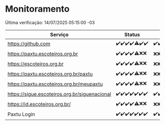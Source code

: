 # Monitoramento

Última verificação: 14/07/2025 05:15:00 -03

|Serviço|Status|Últimas 24h|
|---|---|---|
|https://github.com|<span title="2025-07-07: OK=23">✔️</span><span title="2025-07-08: OK=23">✔️</span><span title="2025-07-09: OK=23">✔️</span><span title="2025-07-10: OK=23">✔️</span><span title="2025-07-11: OK=22, Falhas=1">⚠️</span><span title="2025-07-12: OK=23">✔️</span><span title="2025-07-13: OK=8">✔️</span>|<span title="13/07/2025 06:10:00 -03 : 200">✔️</span><span title="13/07/2025 07:09:00 -03 : 200">✔️</span><span title="13/07/2025 08:07:00 -03 : 200">✔️</span><span title="13/07/2025 09:17:00 -03 : 200">✔️</span><span title="13/07/2025 10:21:00 -03 : 200">✔️</span><span title="13/07/2025 11:08:00 -03 : 200">✔️</span><span title="13/07/2025 12:08:00 -03 : 200">✔️</span><span title="13/07/2025 13:10:00 -03 : 200">✔️</span><span title="13/07/2025 14:07:00 -03 : 200">✔️</span><span title="13/07/2025 15:12:00 -03 : 200">✔️</span><span title="13/07/2025 16:07:00 -03 : 200">✔️</span><span title="13/07/2025 17:10:00 -03 : 200">✔️</span><span title="13/07/2025 18:08:00 -03 : 200">✔️</span><span title="13/07/2025 19:09:00 -03 : 200">✔️</span><span title="13/07/2025 20:10:00 -03 : 200">✔️</span><span title="13/07/2025 21:54:00 -03 : 200">✔️</span><span title="13/07/2025 23:54:00 -03 : 200">✔️</span><span title="14/07/2025 00:57:00 -03 : 200">✔️</span><span title="14/07/2025 01:37:00 -03 : 200">✔️</span><span title="14/07/2025 02:17:00 -03 : 200">✔️</span><span title="14/07/2025 03:16:00 -03 : 200">✔️</span><span title="14/07/2025 04:14:00 -03 : 200">✔️</span><span title="14/07/2025 05:15:00 -03 : 200">✔️</span>|
|https://paxtu.escoteiros.org.br|<span title="2025-07-07: OK=23">✔️</span><span title="2025-07-08: OK=23">✔️</span><span title="2025-07-09: OK=23">✔️</span><span title="2025-07-10: OK=23">✔️</span><span title="2025-07-11: OK=17, Falhas=6">⚠️</span><span title="2025-07-12: Falhas=23">❌</span><span title="2025-07-13: Falhas=8">❌</span>|<span title="13/07/2025 06:10:00 -03 : 403">❌</span><span title="13/07/2025 07:09:00 -03 : 403">❌</span><span title="13/07/2025 08:07:00 -03 : 403">❌</span><span title="13/07/2025 09:17:00 -03 : 403">❌</span><span title="13/07/2025 10:21:00 -03 : 403">❌</span><span title="13/07/2025 11:08:00 -03 : 403">❌</span><span title="13/07/2025 12:08:00 -03 : 403">❌</span><span title="13/07/2025 13:10:00 -03 : 403">❌</span><span title="13/07/2025 14:07:00 -03 : 403">❌</span><span title="13/07/2025 15:12:00 -03 : 403">❌</span><span title="13/07/2025 16:07:00 -03 : 403">❌</span><span title="13/07/2025 17:10:00 -03 : 403">❌</span><span title="13/07/2025 18:08:00 -03 : 403">❌</span><span title="13/07/2025 19:09:00 -03 : 403">❌</span><span title="13/07/2025 20:10:00 -03 : 403">❌</span><span title="13/07/2025 21:54:00 -03 : 403">❌</span><span title="13/07/2025 23:54:00 -03 : 403">❌</span><span title="14/07/2025 00:57:00 -03 : 403">❌</span><span title="14/07/2025 01:37:00 -03 : 403">❌</span><span title="14/07/2025 02:17:00 -03 : 403">❌</span><span title="14/07/2025 03:16:00 -03 : 403">❌</span><span title="14/07/2025 04:14:00 -03 : 403">❌</span><span title="14/07/2025 05:15:00 -03 : 403">❌</span>|
|https://escoteiros.org.br|<span title="2025-07-07: OK=23">✔️</span><span title="2025-07-08: OK=23">✔️</span><span title="2025-07-09: OK=23">✔️</span><span title="2025-07-10: OK=23">✔️</span><span title="2025-07-11: OK=16, Falhas=7">⚠️</span><span title="2025-07-12: Falhas=23">❌</span><span title="2025-07-13: Falhas=8">❌</span>|<span title="13/07/2025 06:10:00 -03 : 403">❌</span><span title="13/07/2025 07:09:00 -03 : 403">❌</span><span title="13/07/2025 08:07:00 -03 : 403">❌</span><span title="13/07/2025 09:17:00 -03 : 403">❌</span><span title="13/07/2025 10:21:00 -03 : 403">❌</span><span title="13/07/2025 11:08:00 -03 : 403">❌</span><span title="13/07/2025 12:08:00 -03 : 403">❌</span><span title="13/07/2025 13:10:00 -03 : 403">❌</span><span title="13/07/2025 14:07:00 -03 : 403">❌</span><span title="13/07/2025 15:12:00 -03 : 403">❌</span><span title="13/07/2025 16:07:00 -03 : 403">❌</span><span title="13/07/2025 17:10:00 -03 : 403">❌</span><span title="13/07/2025 18:08:00 -03 : 403">❌</span><span title="13/07/2025 19:09:00 -03 : 403">❌</span><span title="13/07/2025 20:10:00 -03 : 403">❌</span><span title="13/07/2025 21:54:00 -03 : 403">❌</span><span title="13/07/2025 23:54:00 -03 : 403">❌</span><span title="14/07/2025 00:57:00 -03 : 403">❌</span><span title="14/07/2025 01:37:00 -03 : 403">❌</span><span title="14/07/2025 02:17:00 -03 : 403">❌</span><span title="14/07/2025 03:16:00 -03 : 403">❌</span><span title="14/07/2025 04:14:00 -03 : 403">❌</span><span title="14/07/2025 05:15:00 -03 : 403">❌</span>|
|https://paxtu.escoteiros.org.br/paxtu|<span title="2025-07-07: OK=23">✔️</span><span title="2025-07-08: OK=23">✔️</span><span title="2025-07-09: OK=23">✔️</span><span title="2025-07-10: OK=23">✔️</span><span title="2025-07-11: OK=17, Falhas=6">⚠️</span><span title="2025-07-12: Falhas=23">❌</span><span title="2025-07-13: Falhas=8">❌</span>|<span title="13/07/2025 06:10:00 -03 : 403">❌</span><span title="13/07/2025 07:09:00 -03 : 403">❌</span><span title="13/07/2025 08:07:00 -03 : 403">❌</span><span title="13/07/2025 09:17:00 -03 : 403">❌</span><span title="13/07/2025 10:21:00 -03 : 403">❌</span><span title="13/07/2025 11:08:00 -03 : 403">❌</span><span title="13/07/2025 12:08:00 -03 : 403">❌</span><span title="13/07/2025 13:10:00 -03 : 403">❌</span><span title="13/07/2025 14:07:00 -03 : 403">❌</span><span title="13/07/2025 15:12:00 -03 : 403">❌</span><span title="13/07/2025 16:07:00 -03 : 403">❌</span><span title="13/07/2025 17:10:00 -03 : 403">❌</span><span title="13/07/2025 18:08:00 -03 : 403">❌</span><span title="13/07/2025 19:09:00 -03 : 403">❌</span><span title="13/07/2025 20:10:00 -03 : 403">❌</span><span title="13/07/2025 21:54:00 -03 : 403">❌</span><span title="13/07/2025 23:54:00 -03 : 403">❌</span><span title="14/07/2025 00:57:00 -03 : 403">❌</span><span title="14/07/2025 01:37:00 -03 : 403">❌</span><span title="14/07/2025 02:17:00 -03 : 403">❌</span><span title="14/07/2025 03:16:00 -03 : 403">❌</span><span title="14/07/2025 04:14:00 -03 : 403">❌</span><span title="14/07/2025 05:15:00 -03 : 403">❌</span>|
|https://paxtu.escoteiros.org.br/meupaxtu|<span title="2025-07-07: OK=23">✔️</span><span title="2025-07-08: OK=23">✔️</span><span title="2025-07-09: OK=23">✔️</span><span title="2025-07-10: OK=23">✔️</span><span title="2025-07-11: OK=17, Falhas=6">⚠️</span><span title="2025-07-12: Falhas=23">❌</span><span title="2025-07-13: Falhas=8">❌</span>|<span title="13/07/2025 06:10:00 -03 : 403">❌</span><span title="13/07/2025 07:09:00 -03 : 403">❌</span><span title="13/07/2025 08:07:00 -03 : 403">❌</span><span title="13/07/2025 09:17:00 -03 : 403">❌</span><span title="13/07/2025 10:21:00 -03 : 403">❌</span><span title="13/07/2025 11:08:00 -03 : 403">❌</span><span title="13/07/2025 12:08:00 -03 : 403">❌</span><span title="13/07/2025 13:10:00 -03 : 403">❌</span><span title="13/07/2025 14:07:00 -03 : 403">❌</span><span title="13/07/2025 15:12:00 -03 : 403">❌</span><span title="13/07/2025 16:07:00 -03 : 403">❌</span><span title="13/07/2025 17:10:00 -03 : 403">❌</span><span title="13/07/2025 18:08:00 -03 : 403">❌</span><span title="13/07/2025 19:09:00 -03 : 403">❌</span><span title="13/07/2025 20:10:00 -03 : 403">❌</span><span title="13/07/2025 21:54:00 -03 : 403">❌</span><span title="13/07/2025 23:54:00 -03 : 403">❌</span><span title="14/07/2025 00:57:00 -03 : 403">❌</span><span title="14/07/2025 01:37:00 -03 : 403">❌</span><span title="14/07/2025 02:17:00 -03 : 403">❌</span><span title="14/07/2025 03:16:00 -03 : 403">❌</span><span title="14/07/2025 04:14:00 -03 : 403">❌</span><span title="14/07/2025 05:15:00 -03 : 403">❌</span>|
|https://sigue.escoteiros.org.br/siguenacional|<span title="2025-07-07: OK=23">✔️</span><span title="2025-07-08: OK=23">✔️</span><span title="2025-07-09: OK=23">✔️</span><span title="2025-07-10: OK=23">✔️</span><span title="2025-07-11: OK=23">✔️</span><span title="2025-07-12: OK=23">✔️</span><span title="2025-07-13: OK=8">✔️</span>|<span title="13/07/2025 06:10:00 -03 : 200">✔️</span><span title="13/07/2025 07:09:00 -03 : 200">✔️</span><span title="13/07/2025 08:07:00 -03 : 200">✔️</span><span title="13/07/2025 09:17:00 -03 : 200">✔️</span><span title="13/07/2025 10:21:00 -03 : 200">✔️</span><span title="13/07/2025 11:08:00 -03 : 200">✔️</span><span title="13/07/2025 12:08:00 -03 : 200">✔️</span><span title="13/07/2025 13:10:00 -03 : 200">✔️</span><span title="13/07/2025 14:07:00 -03 : 200">✔️</span><span title="13/07/2025 15:12:00 -03 : 200">✔️</span><span title="13/07/2025 16:07:00 -03 : 200">✔️</span><span title="13/07/2025 17:10:00 -03 : 200">✔️</span><span title="13/07/2025 18:08:00 -03 : 200">✔️</span><span title="13/07/2025 19:09:00 -03 : 200">✔️</span><span title="13/07/2025 20:10:00 -03 : 200">✔️</span><span title="13/07/2025 21:54:00 -03 : 200">✔️</span><span title="13/07/2025 23:54:00 -03 : 200">✔️</span><span title="14/07/2025 00:57:00 -03 : 200">✔️</span><span title="14/07/2025 01:37:00 -03 : 200">✔️</span><span title="14/07/2025 02:17:00 -03 : 200">✔️</span><span title="14/07/2025 03:16:00 -03 : 200">✔️</span><span title="14/07/2025 04:14:00 -03 : 200">✔️</span><span title="14/07/2025 05:15:00 -03 : 200">✔️</span>|
|https://id.escoteiros.org.br/|<span title="2025-07-07: OK=23">✔️</span><span title="2025-07-08: OK=23">✔️</span><span title="2025-07-09: OK=23">✔️</span><span title="2025-07-10: OK=23">✔️</span><span title="2025-07-11: OK=16, Falhas=7">⚠️</span><span title="2025-07-12: Falhas=23">❌</span><span title="2025-07-13: Falhas=8">❌</span>|<span title="13/07/2025 06:10:00 -03 : 403">❌</span><span title="13/07/2025 07:09:00 -03 : 403">❌</span><span title="13/07/2025 08:07:00 -03 : 403">❌</span><span title="13/07/2025 09:17:00 -03 : 403">❌</span><span title="13/07/2025 10:21:00 -03 : 403">❌</span><span title="13/07/2025 11:08:00 -03 : 403">❌</span><span title="13/07/2025 12:08:00 -03 : 403">❌</span><span title="13/07/2025 13:10:00 -03 : 403">❌</span><span title="13/07/2025 14:07:00 -03 : 403">❌</span><span title="13/07/2025 15:12:00 -03 : 403">❌</span><span title="13/07/2025 16:07:00 -03 : 403">❌</span><span title="13/07/2025 17:10:00 -03 : 403">❌</span><span title="13/07/2025 18:08:00 -03 : 403">❌</span><span title="13/07/2025 19:09:00 -03 : 403">❌</span><span title="13/07/2025 20:10:00 -03 : 403">❌</span><span title="13/07/2025 21:54:00 -03 : 403">❌</span><span title="13/07/2025 23:54:00 -03 : 403">❌</span><span title="14/07/2025 00:57:00 -03 : 403">❌</span><span title="14/07/2025 01:37:00 -03 : 403">❌</span><span title="14/07/2025 02:17:00 -03 : 403">❌</span><span title="14/07/2025 03:16:00 -03 : 403">❌</span><span title="14/07/2025 04:14:00 -03 : 403">❌</span><span title="14/07/2025 05:15:00 -03 : 403">❌</span>|
|Paxtu Login|<span title="2025-07-07: OK=23">✔️</span><span title="2025-07-08: OK=23">✔️</span><span title="2025-07-09: OK=23">✔️</span><span title="2025-07-10: OK=23">✔️</span><span title="2025-07-11: OK=23">✔️</span><span title="2025-07-12: OK=23">✔️</span><span title="2025-07-13: OK=8">✔️</span>|<span title="13/07/2025 06:10:00 -03 : 200">✔️</span><span title="13/07/2025 07:09:00 -03 : 200">✔️</span><span title="13/07/2025 08:07:00 -03 : 200">✔️</span><span title="13/07/2025 09:17:00 -03 : 200">✔️</span><span title="13/07/2025 10:21:00 -03 : 200">✔️</span><span title="13/07/2025 11:08:00 -03 : 200">✔️</span><span title="13/07/2025 12:08:00 -03 : 200">✔️</span><span title="13/07/2025 13:10:00 -03 : 200">✔️</span><span title="13/07/2025 14:07:00 -03 : 200">✔️</span><span title="13/07/2025 15:12:00 -03 : 200">✔️</span><span title="13/07/2025 16:07:00 -03 : 200">✔️</span><span title="13/07/2025 17:10:00 -03 : 200">✔️</span><span title="13/07/2025 18:08:00 -03 : 200">✔️</span><span title="13/07/2025 19:09:00 -03 : 200">✔️</span><span title="13/07/2025 20:10:00 -03 : 200">✔️</span><span title="13/07/2025 21:54:00 -03 : 200">✔️</span><span title="13/07/2025 23:54:00 -03 : 200">✔️</span><span title="14/07/2025 00:57:00 -03 : 200">✔️</span><span title="14/07/2025 01:37:00 -03 : 200">✔️</span><span title="14/07/2025 02:17:00 -03 : 200">✔️</span><span title="14/07/2025 03:16:00 -03 : 200">✔️</span><span title="14/07/2025 04:14:00 -03 : 200">✔️</span><span title="14/07/2025 05:15:00 -03 : 200">✔️</span>|
